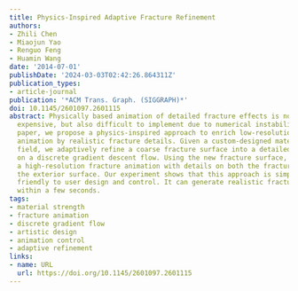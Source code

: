 ```yaml
---
title: Physics-Inspired Adaptive Fracture Refinement
authors:
- Zhili Chen
- Miaojun Yao
- Renguo Feng
- Huamin Wang
date: '2014-07-01'
publishDate: '2024-03-03T02:42:26.864311Z'
publication_types:
- article-journal
publication: '*ACM Trans. Graph. (SIGGRAPH)*'
doi: 10.1145/2601097.2601115
abstract: Physically based animation of detailed fracture effects is not only computationally
  expensive, but also difficult to implement due to numerical instability. In this
  paper, we propose a physics-inspired approach to enrich low-resolution fracture
  animation by realistic fracture details. Given a custom-designed material strength
  field, we adaptively refine a coarse fracture surface into a detailed one, based
  on a discrete gradient descent flow. Using the new fracture surface, we then generate
  a high-resolution fracture animation with details on both the fracture surface and
  the exterior surface. Our experiment shows that this approach is simple, fast, and
  friendly to user design and control. It can generate realistic fracture animations
  within a few seconds.
tags:
- material strength
- fracture animation
- discrete gradient flow
- artistic design
- animation control
- adaptive refinement
links:
- name: URL
  url: https://doi.org/10.1145/2601097.2601115
---
```

